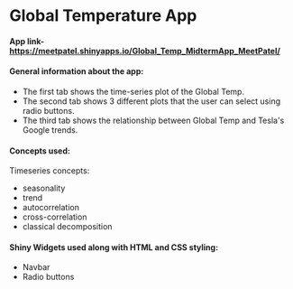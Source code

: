 # Global Temperature App

#### App link- https://meetpatel.shinyapps.io/Global_Temp_MidtermApp_MeetPatel/

#### General information about the app:
* The first tab shows the time-series plot of the Global Temp.
* The second tab shows 3 different plots that the user can select using radio buttons. 
* The third tab shows the relationship between Global Temp and Tesla's Google trends. 

#### Concepts used:
Timeseries concepts: 
* seasonality
* trend
* autocorrelation
* cross-correlation
* classical decomposition

#### Shiny Widgets used along with HTML and CSS styling:
* Navbar
* Radio buttons

  
